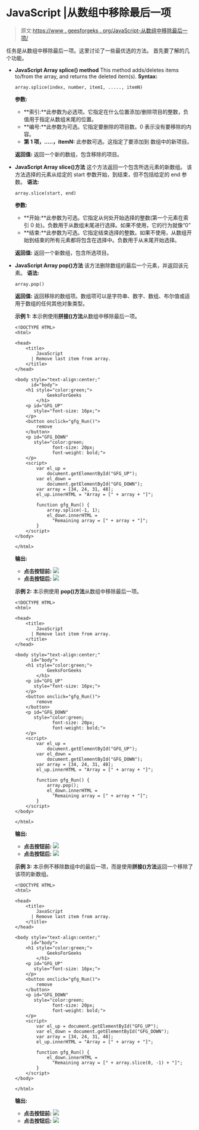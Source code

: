 # JavaScript |从数组中移除最后一项

> 原文:[https://www . geesforgeks . org/JavaScript-从数组中移除最后一项/](https://www.geeksforgeeks.org/javascript-remove-the-last-item-from-an-array/)

任务是从数组中移除最后一项。这里讨论了一些最优选的方法。
首先要了解的几个功能。

*   **JavaScript Array splice() method**
    This method adds/deletes items to/from the array, and returns the deleted item(s).
    **Syntax:**

    ```
    array.splice(index, number, item1, ....., itemN)

    ```

    **参数:**

    *   **索引:**此参数为必选项。它指定在什么位置添加/删除项目的整数，负值用于指定从数组末尾的位置。
    *   **编号:**此参数为可选。它指定要删除的项目数。0 表示没有要移除的内容。
    *   **第 1 项，…..，itemN:** 此参数可选。这指定了要添加到
        数组中的新项目。

    **返回值:**
    返回一个新的数组，包含移除的项目。

*   **JavaScript Array slice()方法**
    这个方法返回一个包含所选元素的新数组。
    该方法选择的元素从给定的 start 参数开始，到结束，但不包括给定的 end 参数。
    **语法:**

    ```
    array.slice(start, end)

    ```

    **参数:**

    *   **开始:**此参数为可选。它指定从何处开始选择的整数(第一个元素在索引 0 处)。负数用于从数组末尾进行选择。如果不使用，它的行为就像“0”
    *   **结束:**此参数为可选。它指定结束选择的整数。如果不使用，从数组开始到结束的所有元素都将包含在选择中。负数用于从末尾开始选择。

    **返回值:**
    返回一个新数组，包含所选项目。

*   **JavaScript Array pop()方法**
    该方法删除数组的最后一个元素，并返回该元素。
    **语法:**

    ```
    array.pop()

    ```

    **返回值:**
    返回移除的数组项。数组项可以是字符串、数字、数组、布尔值或适用于数组的任何其他对象类型。

    **示例 1:** 本示例使用**拼接()方法**从数组中移除最后一项。

    ```
    <!DOCTYPE HTML>
    <html>

    <head>
        <title>
            JavaScript 
          | Remove last item from array.
        </title>
    </head>

    <body style="text-align:center;"
          id="body">
        <h1 style="color:green;">  
                GeeksForGeeks  
            </h1>
        <p id="GFG_UP"
           style="font-size: 16px;">
        </p>
        <button onclick="gfg_Run()">
            remove
        </button>
        <p id="GFG_DOWN"
           style="color:green; 
                  font-size: 20px;
                  font-weight: bold;">
        </p>
        <script>
            var el_up = 
                document.getElementById("GFG_UP");
            var el_down = 
                document.getElementById("GFG_DOWN");
            var array = [34, 24, 31, 48];
            el_up.innerHTML = "Array = [" + array + "]";

            function gfg_Run() {
                array.splice(-1, 1);
                el_down.innerHTML = 
                  "Remaining array = [" + array + "]";
            }
        </script>
    </body>

    </html>
    ```

    **输出:**

    *   **点击按钮前:**
        ![](img/f50efdc06a1be66da74bba1a54187076.png)
    *   **点击按钮后:**
        ![](img/725a1c11f114d99321c4d21feb3867b5.png)

    **示例 2:** 本示例使用 **pop()方法**从数组中移除最后一项。

    ```
    <!DOCTYPE HTML>
    <html>

    <head>
        <title>
            JavaScript 
          | Remove last item from array.
        </title>
    </head>

    <body style="text-align:center;" 
          id="body">
        <h1 style="color:green;">  
                GeeksForGeeks  
            </h1>
        <p id="GFG_UP" 
           style="font-size: 16px;">
        </p>
        <button onclick="gfg_Run()">
            remove
        </button>
        <p id="GFG_DOWN" 
           style="color:green;
                  font-size: 20px; 
                  font-weight: bold;">
        </p>
        <script>
            var el_up = 
                document.getElementById("GFG_UP");
            var el_down = 
                document.getElementById("GFG_DOWN");
            var array = [34, 24, 31, 48];
            el_up.innerHTML = "Array = [" + array + "]";

            function gfg_Run() {
                array.pop();
                el_down.innerHTML = 
                  "Remaining array = [" + array + "]";
            }
        </script>
    </body>

    </html>
    ```

    **输出:**

    *   **点击按钮前:**
        ![](img/f50efdc06a1be66da74bba1a54187076.png)
    *   **点击按钮后:**
        ![](img/725a1c11f114d99321c4d21feb3867b5.png)

    **示例 3:** 本示例不移除数组中的最后一项，而是使用**拼接()方法**返回一个移除了该项的新数组。

    ```
    <!DOCTYPE HTML>
    <html>

    <head>
        <title>
            JavaScript 
          | Remove last item from array.
        </title>
    </head>

    <body style="text-align:center;"
          id="body">
        <h1 style="color:green;">  
                GeeksForGeeks  
            </h1>
        <p id="GFG_UP" 
           style="font-size: 16px;">
        </p>
        <button onclick="gfg_Run()">
            remove
        </button>
        <p id="GFG_DOWN" 
           style="color:green; 
                  font-size: 20px; 
                  font-weight: bold;">
        </p>
        <script>
            var el_up = document.getElementById("GFG_UP");
            var el_down = document.getElementById("GFG_DOWN");
            var array = [34, 24, 31, 48];
            el_up.innerHTML = "Array = [" + array + "]";

            function gfg_Run() {
                el_down.innerHTML = 
                  "Remaining array = [" + array.slice(0, -1) + "]";
            }
        </script>
    </body>

    </html>
    ```

    **输出:**

    *   **点击按钮前:**
        ![](img/f50efdc06a1be66da74bba1a54187076.png)
    *   **点击按钮后:**
        ![](img/725a1c11f114d99321c4d21feb3867b5.png)